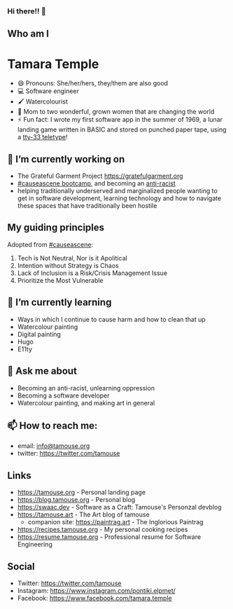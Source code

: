 ### Hi there!! 👋

## Who am I

# Tamara Temple

- 😄 Pronouns: She/her/hers, they/them are also good
- :computer: Software engineer
- :paintbrush: Watercolourist
- :woman: Mom to two wonderful, grown women that are changing the world
- ⚡ Fun fact: I wrote my first software app in the summer of 1969, a lunar landing game written in BASIC and stored on punched paper tape, using a [tty-33 teletype](https://en.wikipedia.org/wiki/Teletype_Model_33)!

## 🔭 I’m currently working on

- The Grateful Garment Project <https://gratefulgarment.org>
- [#causeascene bootcamp](https://hashtagcauseascene.com/bootcamp/), and becoming an [anti-racist](https://hashtagcauseascene.com/guiding-principles/)
- helping traditionally underserved and marginalized people wanting to get in software development, learning technology and how to navigate these spaces that have traditionally been hostile

## My guiding principles

Adopted from [#causeascene](https://hashtagcauseascene.com/guiding-principles/):

1. Tech is Not Neutral, Nor is it Apolitical
2. Intention without Strategy is Chaos
3. Lack of Inclusion is a Risk/Crisis Management Issue
4. Prioritize the Most Vulnerable

## 🌱 I’m currently learning

- Ways in which I continue to cause harm and how to clean that up
- Watercolour painting
- Digital painting
- Hugo
- E11ty

<!-- - 👯 I’m looking to collaborate on ...; -->
<!-- - 🤔 I’m looking for help with ... -->
## 💬 Ask me about

- Becoming an anti-racist, unlearning oppression
- Becoming a software developer
- Watercolour painting, and making art in general

## 📫 How to reach me:

- email: info@tamouse.org
- twitter: <https://twitter.com/tamouse>

## Links

- <https://tamouse.org> - Personal landing page
- <https://blog.tamouse.org> - Personal blog
- <https://swaac.dev> - Software as a Craft: Tamouse's Personzal devblog
- <https://tamouse.art> - The Art blog of tamouse
  - companion site: <https://paintrag.art> - The Inglorious Paintrag 
- <https://recipes.tamouse.org> - My personal cooking recipes
- <https://resume.tamouse.org> - Professional resume for Software Engineering

## Social

- Twitter: <https://twitter.com/tamouse>
- Instagram: <https://www.instagram.com/pontiki.elpmet/>
- Facebook: <https://www.facebook.com/tamara.temple>


<!--
**tamouse/tamouse** is a ✨ _special_ ✨ repository because its `README.md` (this file) appears on your GitHub profile.

Here are some ideas to get you started:

- 🔭 I’m currently working on ...
- 🌱 I’m currently learning ...
- 👯 I’m looking to collaborate on ...
- 🤔 I’m looking for help with ...
- 💬 Ask me about ...
- 📫 How to reach me: ...
- 😄 Pronouns: ...
- ⚡ Fun fact: ...
-->
